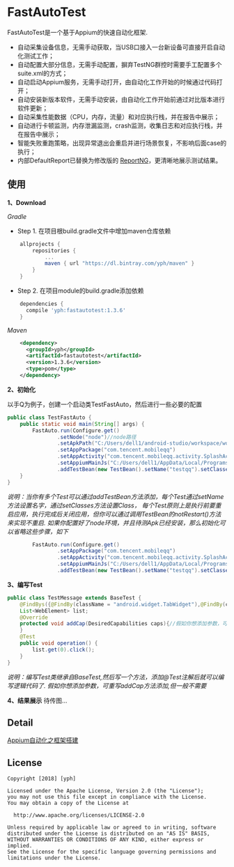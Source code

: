 FastAutoTest
============

 FastAutoTest是一个基于Appium的快速自动化框架.

 * 自动采集设备信息，无需手动获取，当USB口接入一台新设备可直接开启自动化测试工作；
 * 自动配置大部分信息，无需手动配置，摒弃TestNG群控时需要手工配置多个suite.xml的方式；
 * 自动启动Appium服务，无需手动打开，由自动化工作开始的时候通过代码打开；
 * 自动安装新版本软件，无需手动安装，由自动化工作开始前通过对比版本进行软件更新；
 * 自动采集性能数据（CPU，内存，流量）和对应执行栈，并在报告中展示；
 * 自动进行卡顿监测，内存泄漏监测，crash监测，收集日志和对应执行栈，并在报告中展示；
 * 智能失败重跑策略，出现异常退出会重启并进行场景恢复，不影响后面case的执行；
 * 内部DefaultReport已替换为修改版的  [ReportNG](https://github.com/dwdyer/reportng)，更清晰地展示测试结果。

使用
--------
__1、Download__

_Gradle_
* Step 1. 在项目根build.gradle文件中增加maven仓库依赖
```groovy
    allprojects {
        repositories {
            ...
            maven { url "https://dl.bintray.com/yph/maven" }
        }
    }
```
* Step 2. 在项目module的build.gradle添加依赖
```groovy
    dependencies {
      compile 'yph:fastautotest:1.3.6'
    }
```
_Maven_
```xml
    <dependency>
      <groupId>yph</groupId>
      <artifactId>fastautotest</artifactId>
      <version>1.3.6</version>
      <type>pom</type>
    </dependency>
```
__2、初始化__

以手Q为例子，创建一个启动类TestFastAuto，然后进行一些必要的配置
```java
public class TestFastAuto {
    public static void main(String[] args) {
        FastAuto.run(Configure.get()
                .setNode("node")//node路径
                .setApkPath("C:/Users/dell1/android-studio/workspace/workspace-2018/AppiumAutoTest/app/apk/app-debug.apk")
                .setAppPackage("com.tencent.mobileqq")
                .setAppActivity("com.tencent.mobileqq.activity.SplashActivity")
                .setAppiumMainJs("C:/Users/dell1/AppData/Local/Programs/appium-desktop/resources/app/node_modules/appium/build/lib/main.js")
                .addTestBean(new TestBean().setName("testqq").setClasses(new Class[]{TestMessage.class, TestContacts.class})));
    }
}
```
_说明：当你有多个Test可以通过addTestBean方法添加，每个Test通过setName方法设置名字，通过setClasses方法设置Class，
       每个Test原则上是执行前要重启应用，执行完成后关闭应用，但你可以通过调用TestBean的notRestart()方法来实现不重启.
      如果你配置好了node环境，并且待测Apk已经安装，那么初始化可以省略这些步骤，如下_
      
```java
        FastAuto.run(Configure.get()
                .setAppPackage("com.tencent.mobileqq")
                .setAppActivity("com.tencent.mobileqq.activity.SplashActivity")
                .setAppiumMainJs("C:/Users/dell1/AppData/Local/Programs/appium-desktop/resources/app/node_modules/appium/build/lib/main.js")
                .addTestBean(new TestBean().setName("testqq").setClasses(new Class[]{TestMessage.class, TestContacts.class})));
```
__3、编写Test__
```java
public class TestMessage extends BaseTest {
    @FindBys({@FindBy(className = "android.widget.TabWidget"),@FindBy(className = "android.widget.FrameLayout")})
    List<WebElement> list;
    @Override
    protected void addCap(DesiredCapabilities caps){//假如你想添加参数，可重写此方法添加
    }
    @Test
    public void operation() {
        list.get(0).click();
    }
}
```
_说明：编写Test类继承自BaseTest,然后写一个方法，添加@Test注解后就可以编写逻辑代码了.
假如你想添加参数，可重写addCap方法添加,但一般不需要_

__4、结果展示__
待传图...

Detail
--------

  [Appium自动化之框架搭建](https://blog.csdn.net/u012874222/article/details/79485222)
  
 License
 -------
    Copyright [2018] [yph]
 
    Licensed under the Apache License, Version 2.0 (the "License");
    you may not use this file except in compliance with the License.
    You may obtain a copy of the License at
 
      http://www.apache.org/licenses/LICENSE-2.0
 
    Unless required by applicable law or agreed to in writing, software
    distributed under the License is distributed on an "AS IS" BASIS,
    WITHOUT WARRANTIES OR CONDITIONS OF ANY KIND, either express or implied.
    See the License for the specific language governing permissions and
    limitations under the License.
 
